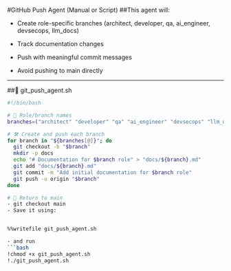#GitHub Push Agent (Manual or Script)
##This agent will:

- Create role-specific branches (architect, developer, qa, ai_engineer, devsecops, llm_docs)

- Track documentation changes

- Push with meaningful commit messages

- Avoid pushing to main directly
---
##🔁 git_push_agent.sh
```bash
#!/bin/bash

# 🔁 Role/branch names
branches=("architect" "developer" "qa" "ai_engineer" "devsecops" "llm_docs")

# 🛠️ Create and push each branch
for branch in "${branches[@]}"; do
  git checkout -b "$branch"
  mkdir -p docs
  echo "# Documentation for $branch role" > "docs/${branch}.md"
  git add "docs/${branch}.md"
  git commit -m "Add initial documentation for $branch role"
  git push -u origin "$branch"
done

# 🔁 Return to main
- git checkout main
- Save it using:


%%writefile git_push_agent.sh

- and run
```bash
!chmod +x git_push_agent.sh
!./git_push_agent.sh

